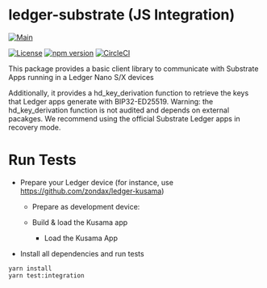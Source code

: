 # ledger-substrate (JS Integration)

[![Main](https://github.com/Zondax/ledger-substrate-js/workflows/Main/badge.svg)](https://github.com/Zondax/ledger-substrate-gen/actions?query=workflow%3AMain)

[![License](https://img.shields.io/badge/License-Apache%202.0-blue.svg)](https://opensource.org/licenses/Apache-2.0)
[![npm version](https://badge.fury.io/js/%40zondax%2Fledger-substrate.svg)](https://badge.fury.io/js/%40zondax%2Fledger-substrate)
[![CircleCI](https://circleci.com/gh/Zondax/ledger-substrate-js/tree/master.svg?style=shield)](https://circleci.com/gh/Zondax/ledger-substrate-js/tree/master)

This package provides a basic client library to communicate with Substrate Apps running in a Ledger Nano S/X devices

Additionally, it provides a hd_key_derivation function to retrieve the keys that Ledger apps generate with
BIP32-ED25519. Warning: the hd_key_derivation function is not audited and depends on external pacakges. We recommend
using the official Substrate Ledger apps in recovery mode.

# Run Tests

- Prepare your Ledger device (for instance, use https://github.com/zondax/ledger-kusama)

  - Prepare as development device:

  - Build & load the Kusama app

    - Load the Kusama App

- Install all dependencies and run tests

```shell script
yarn install
yarn test:integration
```
